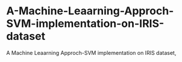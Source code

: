 # A-Machine-Leaarning-Approch-SVM-implementation-on-IRIS-dataset
A Machine Leaarning Approch-SVM implementation on IRIS dataset, 
